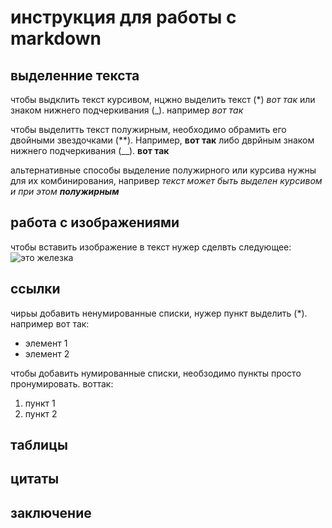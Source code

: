 # инструкция для работы с markdown

## выделенние текста

чтобы выдклить текст курсивом, нцжно выделить текст (*) *вот так* или знаком нижнего подчеркивания (_). например _вот так_

чтобы выделитть текст полужирным, необходимо обрамить его двойными звездочками (**). Например, **вот так** либо дврйным знаком нижнего подчеркивания (__). __вот так__

альтернативные способы выделение полужирного или курсива нужны для их комбинирования, напривер _текст может быть выделен курсивом и при этом **полужирным**_

## работа с изображениями

чтобы вставить изображение в текст нужер сделвть следующее: ![это железка]( 2023-01-29_11-02-19.png)

## ссылки
чирьы добавить ненумированные списки, нужер пункт выделить (*). например вот так:
* элемент 1
* элемент 2

чтобы добавить нумированные списки, необзодимо пункты просто пронумировать. воттак:
1. пункт 1
2. пункт 2


## таблицы

## цитаты

## заключение 